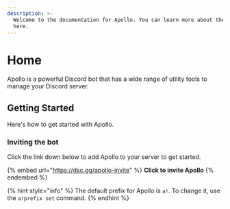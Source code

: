 ```yaml
---
description: >-
  Welcome to the documentation for Apollo. You can learn more about the bot
  here.
---
```


# Home

Apollo is a powerful Discord bot that has a wide range of utility tools to manage your Discord server.

## Getting Started

Here's how to get started with Apollo.

### Inviting the bot

Click the link down below to add Apollo to your server to get started.

{% embed url="https://dsc.gg/apollo-invite" %}
**Click to invite Apollo**
{% endembed %}

{% hint style="info" %}
The default prefix for Apollo is `a!`. To change it, use the `a!prefix set` command.
{% endhint %}

